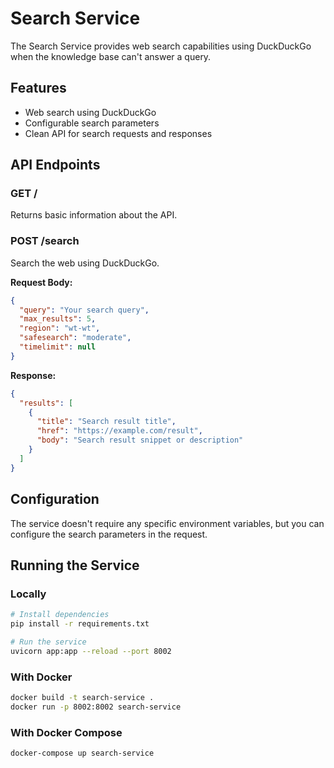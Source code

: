 # Search Service

The Search Service provides web search capabilities using DuckDuckGo when the knowledge base can't answer a query.

## Features

- Web search using DuckDuckGo
- Configurable search parameters
- Clean API for search requests and responses

## API Endpoints

### GET /

Returns basic information about the API.

### POST /search

Search the web using DuckDuckGo.

**Request Body:**
```json
{
  "query": "Your search query",
  "max_results": 5,
  "region": "wt-wt",
  "safesearch": "moderate",
  "timelimit": null
}
```

**Response:**
```json
{
  "results": [
    {
      "title": "Search result title",
      "href": "https://example.com/result",
      "body": "Search result snippet or description"
    }
  ]
}
```

## Configuration

The service doesn't require any specific environment variables, but you can configure the search parameters in the request.

## Running the Service

### Locally

```bash
# Install dependencies
pip install -r requirements.txt

# Run the service
uvicorn app:app --reload --port 8002
```

### With Docker

```bash
docker build -t search-service .
docker run -p 8002:8002 search-service
```

### With Docker Compose

```bash
docker-compose up search-service
```

